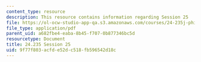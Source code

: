 ```yaml
---
content_type: resource
description: This resource contains information regarding Session 25
file: https://ol-ocw-studio-app-qa.s3.amazonaws.com/courses/24-235j-philosophy-of-law-spring-2012/9f77f803acfde52dc518fb596542d18c_MIT24_235JS12_Session25.pdf
file_type: application/pdf
parent_uid: a682fbe4-eaba-8b45-f707-0b877346bc5d
resourcetype: Document
title: 24.235 Session 25
uid: 9f77f803-acfd-e52d-c518-fb596542d18c
---
```

